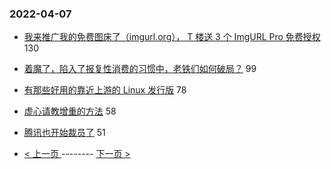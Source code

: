 ### 2022-04-07 
- [我来推广我的免费图床了（imgurl.org）， T 楼送 3 个 ImgURL Pro 免费授权](https://www.v2ex.com/t/845469) 130
- [着魔了，陷入了报复性消费的习惯中，老铁们如何破局？](https://www.v2ex.com/t/845437) 99
- [有那些好用的靠近上游的 Linux 发行版](https://www.v2ex.com/t/845331) 78
- [虚心请教增重的方法](https://www.v2ex.com/t/845509) 58
- [腾讯也开始裁员了](https://www.v2ex.com/t/845426) 51 

- [ < 上一页 ](https://github.com/able8/v2ex-hot-record/blob/master/2022-04-06.md) -------- [ 下一页 > ](https://github.com/able8/v2ex-hot-record/blob/master/2022-04-08.md)